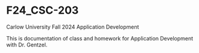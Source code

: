 # F24_CSC-203
Carlow University Fall 2024 Application Development

This is documentation of class and homework for Application Development with Dr. Gentzel.
